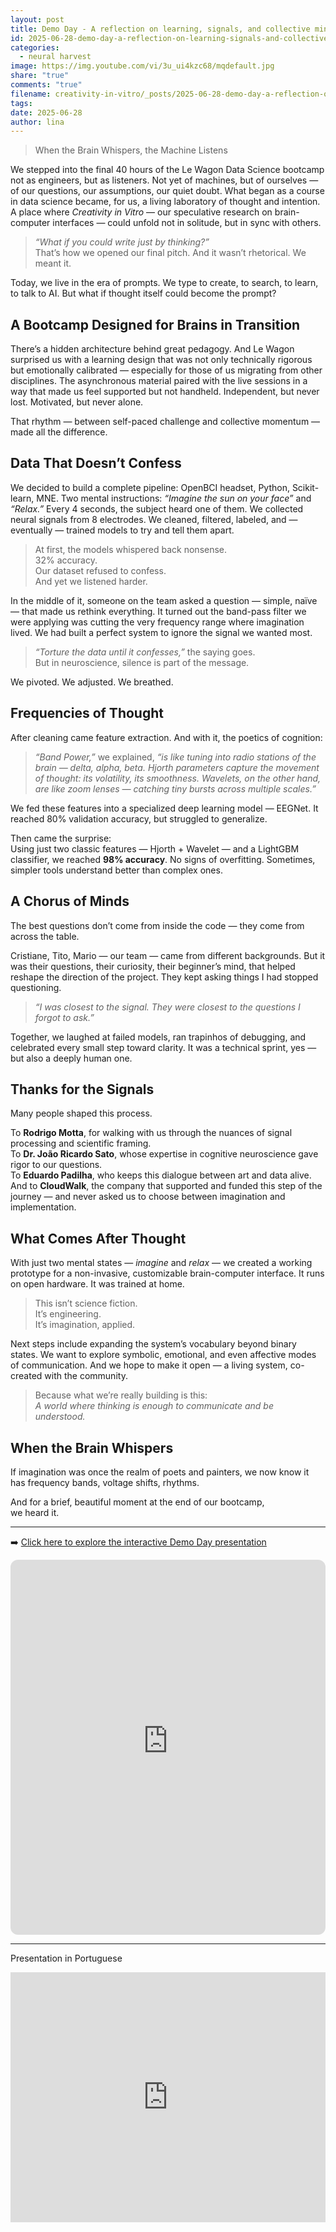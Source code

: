 ```yaml
---
layout: post
title: Demo Day - A reflection on learning, signals, and collective minds at work
id: 2025-06-28-demo-day-a-reflection-on-learning-signals-and-collective-minds-at-work.md
categories:
  - neural harvest
image: https://img.youtube.com/vi/3u_ui4kzc68/mqdefault.jpg
share: "true"
comments: "true"
filename: creativity-in-vitro/_posts/2025-06-28-demo-day-a-reflection-on-learning-signals-and-collective-minds-at-work.md
tags: 
date: 2025-06-28
author: lina
---
```


> When the Brain Whispers, the Machine Listens

We stepped into the final 40 hours of the Le Wagon Data Science bootcamp not as engineers, but as listeners. Not yet of machines, but of ourselves — of our questions, our assumptions, our quiet doubt. What began as a course in data science became, for us, a living laboratory of thought and intention. A place where _Creativity in Vitro_ — our speculative research on brain-computer interfaces — could unfold not in solitude, but in sync with others.

> _“What if you could write just by thinking?”_  
> That’s how we opened our final pitch. And it wasn’t rhetorical. We meant it.

Today, we live in the era of prompts. We type to create, to search, to learn, to talk to AI. But what if thought itself could become the prompt?

## A Bootcamp Designed for Brains in Transition

There’s a hidden architecture behind great pedagogy. And Le Wagon surprised us with a learning design that was not only technically rigorous but emotionally calibrated — especially for those of us migrating from other disciplines. The asynchronous material paired with the live sessions in a way that made us feel supported but not handheld. Independent, but never lost. Motivated, but never alone.

That rhythm — between self-paced challenge and collective momentum — made all the difference.

## Data That Doesn’t Confess

We decided to build a complete pipeline: OpenBCI headset, Python, Scikit-learn, MNE. Two mental instructions: _“Imagine the sun on your face”_ and _“Relax.”_ Every 4 seconds, the subject heard one of them. We collected neural signals from 8 electrodes. We cleaned, filtered, labeled, and — eventually — trained models to try and tell them apart.

> At first, the models whispered back nonsense.  
> 32% accuracy.  
> Our dataset refused to confess.  
> And yet we listened harder.

In the middle of it, someone on the team asked a question — simple, naïve — that made us rethink everything. It turned out the band-pass filter we were applying was cutting the very frequency range where imagination lived. We had built a perfect system to ignore the signal we wanted most.

> _“Torture the data until it confesses,”_ the saying goes.  
> But in neuroscience, silence is part of the message.

We pivoted. We adjusted. We breathed.

## Frequencies of Thought

After cleaning came feature extraction. And with it, the poetics of cognition:

> _“Band Power,”_ we explained, _“is like tuning into radio stations of the brain — delta, alpha, beta. Hjorth parameters capture the movement of thought: its volatility, its smoothness. Wavelets, on the other hand, are like zoom lenses — catching tiny bursts across multiple scales.”_

We fed these features into a specialized deep learning model — EEGNet. It reached 80% validation accuracy, but struggled to generalize.

Then came the surprise:  
Using just two classic features — Hjorth + Wavelet — and a LightGBM classifier, we reached **98% accuracy**. No signs of overfitting. Sometimes, simpler tools understand better than complex ones.

## A Chorus of Minds

The best questions don’t come from inside the code — they come from across the table.

Cristiane, Tito, Mario — our team — came from different backgrounds. But it was their questions, their curiosity, their beginner’s mind, that helped reshape the direction of the project. They kept asking things I had stopped questioning.

> _“I was closest to the signal. They were closest to the questions I forgot to ask.”_

Together, we laughed at failed models, ran trapinhos of debugging, and celebrated every small step toward clarity. It was a technical sprint, yes — but also a deeply human one.

## Thanks for the Signals

Many people shaped this process.

To **Rodrigo Motta**, for walking with us through the nuances of signal processing and scientific framing.  
To **Dr. João Ricardo Sato**, whose expertise in cognitive neuroscience gave rigor to our questions.  
To **Eduardo Padilha**, who keeps this dialogue between art and data alive.  
And to **CloudWalk**, the company that supported and funded this step of the journey — and never asked us to choose between imagination and implementation.

## What Comes After Thought

With just two mental states — _imagine_ and _relax_ — we created a working prototype for a non-invasive, customizable brain-computer interface. It runs on open hardware. It was trained at home.

> This isn’t science fiction.  
> It’s engineering.  
> It’s imagination, applied.

Next steps include expanding the system’s vocabulary beyond binary states. We want to explore symbolic, emotional, and even affective modes of communication. And we hope to make it open — a living system, co-created with the community.

> Because what we’re really building is this:  
> _A world where thinking is enough to communicate and be understood._

## When the Brain Whispers

If imagination was once the realm of poets and painters, we now know it has frequency bands, voltage shifts, rhythms.

And for a brief, beautiful moment at the end of our bootcamp,  
we heard it.

---
➡️ [Click here to explore the interactive Demo Day presentation](https://criatividade-demoday.vercel.app/)


<iframe src="https://criatividade-demoday.vercel.app/" width="100%" height="600" style="border: none; border-radius: 12px;"></iframe>


---

Presentation in Portuguese

<iframe width="100%" height="400" src="https://www.youtube.com/embed/3u_ui4kzc68?si=WDX_iwELrB75VDff" title="YouTube video player" frameborder="0" allow="accelerometer; autoplay; clipboard-write; encrypted-media; gyroscope; picture-in-picture" allowfullscreen></iframe>





